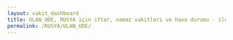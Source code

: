```yaml
---
layout: vakit_dashboard
title: ULAN_UDE, RUSYA için iftar, namaz vakitleri ve hava durumu - ilçe/eyalet seç
permalink: /RUSYA/ULAN_UDE/
---
```


<script type="text/javascript">
  var GLOBAL_COUNTRY = 'RUSYA';
  var GLOBAL_CITY = 'ULAN_UDE';
  var GLOBAL_STATE = '';
  var lat = 72;
  var lon = 21;
</script>

